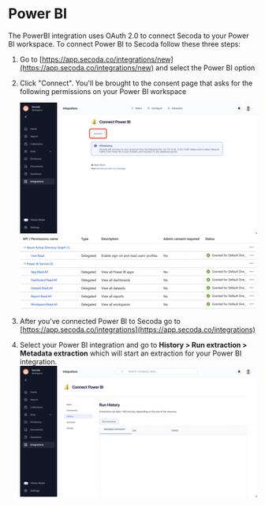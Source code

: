# Power BI

The PowerBI integration uses OAuth 2.0 to connect Secoda to your Power BI workspace. To connect Power BI to Secoda follow these three steps:

1. Go to [https://app.secoda.co/integrations/new](https://app.secoda.co/integrations/new) and select the Power BI option
2.  Click "Connect". You'll be brought to the consent page that asks for the following permissions on your Power BI workspace&#x20;

    ![](<../.gitbook/assets/image (2).png>)![](<../.gitbook/assets/Screen Shot 2022-04-21 at 12.17.05 PM (1).png>)
3. After you've connected Power BI to Secoda go to [https://app.secoda.co/integrations](https://app.secoda.co/integrations)
4. Select your Power BI integration and go to **History > Run extraction > Metadata extraction** which will start an extraction for your Power BI integration. ![](<../.gitbook/assets/image (4).png>)
